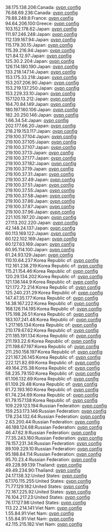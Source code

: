 38.175.138.206:Canada: [ovpn config](vpn/38_175_138_206.ovpn)  
76.68.69.236:Canada: [ovpn config](vpn/76_68_69_236.ovpn)  
79.88.249.8:France: [ovpn config](vpn/79_88_249_8.ovpn)  
94.64.206.100:Greece: [ovpn config](vpn/94_64_206_100.ovpn)  
103.152.178.62:Japan: [ovpn config](vpn/103_152_178_62.ovpn)  
111.97.246.248:Japan: [ovpn config](vpn/111_97_246_248.ovpn)  
112.139.167.94:Japan: [ovpn config](vpn/112_139_167_94.ovpn)  
115.179.30.15:Japan: [ovpn config](vpn/115_179_30_15.ovpn)  
115.39.216.94:Japan: [ovpn config](vpn/115_39_216_94.ovpn)  
121.84.12.97:Japan: [ovpn config](vpn/121_84_12_97.ovpn)  
125.30.2.204:Japan: [ovpn config](vpn/125_30_2_204.ovpn)  
126.114.180.190:Japan: [ovpn config](vpn/126_114_180_190.ovpn)  
133.218.147.14:Japan: [ovpn config](vpn/133_218_147_14.ovpn)  
153.175.33.218:Japan: [ovpn config](vpn/153_175_33_218.ovpn)  
153.207.206.90:Japan: [ovpn config](vpn/153_207_206_90.ovpn)  
153.219.137.250:Japan: [ovpn config](vpn/153_219_137_250.ovpn)  
153.229.33.10:Japan: [ovpn config](vpn/153_229_33_10.ovpn)  
157.120.13.212:Japan: [ovpn config](vpn/157_120_13_212.ovpn)  
164.70.84.149:Japan: [ovpn config](vpn/164_70_84_149.ovpn)  
180.197.160.106:Japan: [ovpn config](vpn/180_197_160_106.ovpn)  
182.20.250.146:Japan: [ovpn config](vpn/182_20_250_146.ovpn)  
1.66.34.54:Japan: [ovpn config](vpn/1_66_34_54.ovpn)  
202.177.66.20:Japan: [ovpn config](vpn/202_177_66_20.ovpn)  
218.219.153.117:Japan: [ovpn config](vpn/218_219_153_117.ovpn)  
219.100.37.104:Japan: [ovpn config](vpn/219_100_37_104.ovpn)  
219.100.37.105:Japan: [ovpn config](vpn/219_100_37_105.ovpn)  
219.100.37.107:Japan: [ovpn config](vpn/219_100_37_107.ovpn)  
219.100.37.13:Japan: [ovpn config](vpn/219_100_37_13.ovpn)  
219.100.37.177:Japan: [ovpn config](vpn/219_100_37_177.ovpn)  
219.100.37.182:Japan: [ovpn config](vpn/219_100_37_182.ovpn)  
219.100.37.19:Japan: [ovpn config](vpn/219_100_37_19.ovpn)  
219.100.37.31:Japan: [ovpn config](vpn/219_100_37_31.ovpn)  
219.100.37.49:Japan: [ovpn config](vpn/219_100_37_49.ovpn)  
219.100.37.51:Japan: [ovpn config](vpn/219_100_37_51.ovpn)  
219.100.37.55:Japan: [ovpn config](vpn/219_100_37_55.ovpn)  
219.100.37.58:Japan: [ovpn config](vpn/219_100_37_58.ovpn)  
219.100.37.86:Japan: [ovpn config](vpn/219_100_37_86.ovpn)  
219.100.37.87:Japan: [ovpn config](vpn/219_100_37_87.ovpn)  
219.100.37.96:Japan: [ovpn config](vpn/219_100_37_96.ovpn)  
221.105.197.20:Japan: [ovpn config](vpn/221_105_197_20.ovpn)  
27.113.202.220:Japan: [ovpn config](vpn/27_113_202_220.ovpn)  
42.148.24.137:Japan: [ovpn config](vpn/42_148_24_137.ovpn)  
60.113.169.122:Japan: [ovpn config](vpn/60_113_169_122.ovpn)  
60.122.102.169:Japan: [ovpn config](vpn/60_122_102_169.ovpn)  
60.127.63.169:Japan: [ovpn config](vpn/60_127_63_169.ovpn)  
60.95.114.100:Japan: [ovpn config](vpn/60_95_114_100.ovpn)  
61.24.93.129:Japan: [ovpn config](vpn/61_24_93_129.ovpn)  
110.10.64.237:Korea Republic of: [ovpn config](vpn/110_10_64_237.ovpn)  
112.161.238.219:Korea Republic of: [ovpn config](vpn/112_161_238_219.ovpn)  
115.21.154.46:Korea Republic of: [ovpn config](vpn/115_21_154_46.ovpn)  
120.29.134.202:Korea Republic of: [ovpn config](vpn/120_29_134_202.ovpn)  
121.136.144.9:Korea Republic of: [ovpn config](vpn/121_136_144_9.ovpn)  
121.172.72.214:Korea Republic of: [ovpn config](vpn/121_172_72_214.ovpn)  
125.240.231.29:Korea Republic of: [ovpn config](vpn/125_240_231_29.ovpn)  
147.47.35.177:Korea Republic of: [ovpn config](vpn/147_47_35_177.ovpn)  
14.38.167.222:Korea Republic of: [ovpn config](vpn/14_38_167_222.ovpn)  
168.126.114.195:Korea Republic of: [ovpn config](vpn/168_126_114_195.ovpn)  
175.198.26.51:Korea Republic of: [ovpn config](vpn/175_198_26_51.ovpn)  
183.107.241.48:Korea Republic of: [ovpn config](vpn/183_107_241_48.ovpn)  
1.217.165.134:Korea Republic of: [ovpn config](vpn/1_217_165_134.ovpn)  
210.179.67.62:Korea Republic of: [ovpn config](vpn/210_179_67_62.ovpn)  
211.185.191.134:Korea Republic of: [ovpn config](vpn/211_185_191_134.ovpn)  
211.193.22.6:Korea Republic of: [ovpn config](vpn/211_193_22_6.ovpn)  
211.198.67.197:Korea Republic of: [ovpn config](vpn/211_198_67_197.ovpn)  
211.250.158.197:Korea Republic of: [ovpn config](vpn/211_250_158_197.ovpn)  
221.167.26.145:Korea Republic of: [ovpn config](vpn/221_167_26_145.ovpn)  
222.121.82.69:Korea Republic of: [ovpn config](vpn/222_121_82_69.ovpn)  
49.164.215.38:Korea Republic of: [ovpn config](vpn/49_164_215_38.ovpn)  
58.235.79.150:Korea Republic of: [ovpn config](vpn/58_235_79_150.ovpn)  
61.106.132.69:Korea Republic of: [ovpn config](vpn/61_106_132_69.ovpn)  
61.109.29.48:Korea Republic of: [ovpn config](vpn/61_109_29_48.ovpn)  
61.72.193.160:Korea Republic of: [ovpn config](vpn/61_72_193_160.ovpn)  
61.74.234.69:Korea Republic of: [ovpn config](vpn/61_74_234_69.ovpn)  
61.79.157.138:Korea Republic of: [ovpn config](vpn/61_79_157_138.ovpn)  
109.229.123.194:Russian Federation: [ovpn config](vpn/109_229_123_194.ovpn)  
159.253.173.146:Russian Federation: [ovpn config](vpn/159_253_173_146.ovpn)  
178.234.132.64:Russian Federation: [ovpn config](vpn/178_234_132_64.ovpn)  
2.63.200.44:Russian Federation: [ovpn config](vpn/2_63_200_44.ovpn)  
46.188.124.68:Russian Federation: [ovpn config](vpn/46_188_124_68.ovpn)  
46.47.62.9:Russian Federation: [ovpn config](vpn/46_47_62_9.ovpn)  
77.35.243.160:Russian Federation: [ovpn config](vpn/77_35_243_160.ovpn)  
78.157.231.34:Russian Federation: [ovpn config](vpn/78_157_231_34.ovpn)  
89.109.229.10:Russian Federation: [ovpn config](vpn/89_109_229_10.ovpn)  
95.188.84.114:Russian Federation: [ovpn config](vpn/95_188_84_114.ovpn)  
95.70.23.4:Russian Federation: [ovpn config](vpn/95_70_23_4.ovpn)  
49.228.99.139:Thailand: [ovpn config](vpn/49_228_99_139.ovpn)  
49.49.234.90:Thailand: [ovpn config](vpn/49_49_234_90.ovpn)  
24.17.138.32:United States: [ovpn config](vpn/24_17_138_32.ovpn)  
67.170.115.255:United States: [ovpn config](vpn/67_170_115_255.ovpn)  
71.77.129.182:United States: [ovpn config](vpn/71_77_129_182.ovpn)  
72.167.225.92:United States: [ovpn config](vpn/72_167_225_92.ovpn)  
76.104.217.23:United States: [ovpn config](vpn/76_104_217_23.ovpn)  
76.17.127.98:United States: [ovpn config](vpn/76_17_127_98.ovpn)  
113.22.214.141:Viet Nam: [ovpn config](vpn/113_22_214_141.ovpn)  
1.55.84.91:Viet Nam: [ovpn config](vpn/1_55_84_91.ovpn)  
1.55.84.91:Viet Nam: [ovpn config](vpn/1_55_84_91.ovpn)  
42.115.215.182:Viet Nam: [ovpn config](vpn/42_115_215_182.ovpn)  
